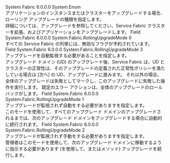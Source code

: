<Type Name="RollingUpgradeMode" FullName="System.Fabric.RollingUpgradeMode">
  <TypeSignature Language="C#" Value="public enum RollingUpgradeMode" />
  <TypeSignature Language="ILAsm" Value=".class public auto ansi sealed RollingUpgradeMode extends System.Enum" />
  <TypeSignature Language="DocId" Value="T:System.Fabric.RollingUpgradeMode" />
  <TypeSignature Language="VB.NET" Value="Public Enum RollingUpgradeMode" />
  <TypeSignature Language="F#" Value="type RollingUpgradeMode = " />
  <AssemblyInfo>
    <AssemblyName>System.Fabric</AssemblyName>
    <AssemblyVersion>6.0.0.0</AssemblyVersion>
  </AssemblyInfo>
  <Base>
    <BaseTypeName>System.Enum</BaseTypeName>
  </Base>
  <Docs>
    <summary>
      <para>アプリケーションのインスタンスまたはクラスターをアップグレードする場合、ローリング アップグレードの種類を指定します。</para>
    </summary>
    <remarks>
      <para>詳細については、アップグレードを参照してください、Service Fabric クラスターを拡張、およびアプリケーションをアップグレードします。</para>
    </remarks>
  </Docs>
  <Members>
    <Member MemberName="Invalid">
      <MemberSignature Language="C#" Value="Invalid" />
      <MemberSignature Language="ILAsm" Value=".field public static literal valuetype System.Fabric.RollingUpgradeMode Invalid = int32(0)" />
      <MemberSignature Language="DocId" Value="F:System.Fabric.RollingUpgradeMode.Invalid" />
      <MemberSignature Language="VB.NET" Value="Invalid" />
      <MemberSignature Language="F#" Value="Invalid = 0" Usage="System.Fabric.RollingUpgradeMode.Invalid" />
      <MemberType>Field</MemberType>
      <AssemblyInfo>
        <AssemblyName>System.Fabric</AssemblyName>
        <AssemblyVersion>6.0.0.0</AssemblyVersion>
      </AssemblyInfo>
      <ReturnValue>
        <ReturnType>System.Fabric.RollingUpgradeMode</ReturnType>
      </ReturnValue>
      <MemberValue>0</MemberValue>
      <Docs>
        <summary>
          <para>すべての Service Fabric の列挙には、無効なフラグが予約されています。</para>
        </summary>
      </Docs>
    </Member>
    <Member MemberName="Monitored">
      <MemberSignature Language="C#" Value="Monitored" />
      <MemberSignature Language="ILAsm" Value=".field public static literal valuetype System.Fabric.RollingUpgradeMode Monitored = int32(3)" />
      <MemberSignature Language="DocId" Value="F:System.Fabric.RollingUpgradeMode.Monitored" />
      <MemberSignature Language="VB.NET" Value="Monitored" />
      <MemberSignature Language="F#" Value="Monitored = 3" Usage="System.Fabric.RollingUpgradeMode.Monitored" />
      <MemberType>Field</MemberType>
      <AssemblyInfo>
        <AssemblyName>System.Fabric</AssemblyName>
        <AssemblyVersion>6.0.0.0</AssemblyVersion>
      </AssemblyInfo>
      <ReturnValue>
        <ReturnType>System.Fabric.RollingUpgradeMode</ReturnType>
      </ReturnValue>
      <MemberValue>3</MemberValue>
      <Docs>
        <summary>
          <para>アップグレードを自動監視する必要があることを指定します。</para>
        </summary>
        <remarks>
          <para>アップグレード ドメイン (UD) のアップグレード後、Service Fabric は、UD とクラスターの正常性は、そのアップグレードの定義された正常性ポリシーを満たしている場合は [次へ] の UD、アップグレードに進みます。 それ以外の場合、全体のアップグレードは失敗としてマークし、このアップグレードに失敗した操作を実行します。 既定のエラー アクションは、全体のアップグレードのロールバックがします。</para>
        </remarks>
      </Docs>
    </Member>
    <Member MemberName="UnmonitoredAuto">
      <MemberSignature Language="C#" Value="UnmonitoredAuto" />
      <MemberSignature Language="ILAsm" Value=".field public static literal valuetype System.Fabric.RollingUpgradeMode UnmonitoredAuto = int32(1)" />
      <MemberSignature Language="DocId" Value="F:System.Fabric.RollingUpgradeMode.UnmonitoredAuto" />
      <MemberSignature Language="VB.NET" Value="UnmonitoredAuto" />
      <MemberSignature Language="F#" Value="UnmonitoredAuto = 1" Usage="System.Fabric.RollingUpgradeMode.UnmonitoredAuto" />
      <MemberType>Field</MemberType>
      <AssemblyInfo>
        <AssemblyName>System.Fabric</AssemblyName>
        <AssemblyVersion>6.0.0.0</AssemblyVersion>
      </AssemblyInfo>
      <ReturnValue>
        <ReturnType>System.Fabric.RollingUpgradeMode</ReturnType>
      </ReturnValue>
      <MemberValue>1</MemberValue>
      <Docs>
        <summary>
          <para>アップグレードが監視されず自動をする必要がありますを指定します。</para>
        </summary>
        <remarks>
          <para>このモードを使用して、すべてのアップグレード ドメインのアップグレードされるまでは、次のアップグレード ドメインをアップグレードする場合に自動的に続行されます。</para>
        </remarks>
      </Docs>
    </Member>
    <Member MemberName="UnmonitoredManual">
      <MemberSignature Language="C#" Value="UnmonitoredManual" />
      <MemberSignature Language="ILAsm" Value=".field public static literal valuetype System.Fabric.RollingUpgradeMode UnmonitoredManual = int32(2)" />
      <MemberSignature Language="DocId" Value="F:System.Fabric.RollingUpgradeMode.UnmonitoredManual" />
      <MemberSignature Language="VB.NET" Value="UnmonitoredManual" />
      <MemberSignature Language="F#" Value="UnmonitoredManual = 2" Usage="System.Fabric.RollingUpgradeMode.UnmonitoredManual" />
      <MemberType>Field</MemberType>
      <AssemblyInfo>
        <AssemblyName>System.Fabric</AssemblyName>
        <AssemblyVersion>6.0.0.0</AssemblyVersion>
      </AssemblyInfo>
      <ReturnValue>
        <ReturnType>System.Fabric.RollingUpgradeMode</ReturnType>
      </ReturnValue>
      <MemberValue>2</MemberValue>
      <Docs>
        <summary>
          <para>アップグレードが監視されず手動をする必要がありますを指定します。</para>
        </summary>
        <remarks>
          <para>管理者はこのモードを使用して、次のアップグレード ドメインに移動するように指示する必要があります (を使用して、<see cref="M:System.Fabric.FabricClient.ApplicationManagementClient.MoveNextApplicationUpgradeDomainAsync(System.Fabric.ApplicationUpgradeProgress)" />または<see cref="M:System.Fabric.FabricClient.ClusterManagementClient.MoveNextFabricUpgradeDomainAsync(System.Fabric.FabricUpgradeProgress)" />メソッド) アップグレードを続行します。</para>
        </remarks>
      </Docs>
    </Member>
  </Members>
</Type>